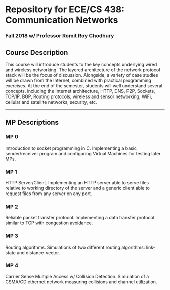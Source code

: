 # Repository for ECE/CS 438: Communication Networks
### Fall 2018 w/ Professor Romit Roy Chodhury

## Course Description

This course will introduce students to the key concepts underlying wired and wireless networking. The layered architecture of the network protocol stack will be the focus of discussion. Alongside, a variety of case studies will be drawn from the Internet, combined with practical programming exercises. At the end of the semester, students will well understand several concepts, including the Internet architecture, HTTP, DNS, P2P, Sockets, TCP/IP, BGP, Routing protocols, 
wireless and sensor networking, WiFi, cellular and satellite networks, security, etc. 

---

## MP Descriptions

### MP 0

Introduction to socket programming in C.  Implementing a basic sender/receiver program and configuring Virtual Machines for testing later MPs.

### MP 1

HTTP Server/Client.  Implementing an HTTP server able to serve files relative to working directory of the server and a generic client able to request files from any server on any port.

### MP 2

Reliable packet transfer protocol. Implementing a data transfer protocol similar to TCP with congestion avoidance.

### MP 3

Routing algorithms.  Simulations of two different routing algorithms: link-state and distance-vector.

### MP 4

Carrier Sense Multiple Access w/ Collision Detection.  Simulation of a CSMA/CD ethernet network measuring collisions and channel utilization.
